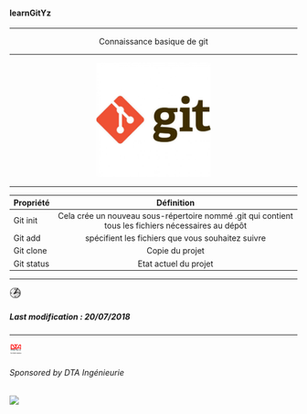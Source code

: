 #### learnGitYz
***
<p align="center">
	Connaissance basique de git
</p>


***
<p align="center">
 <img src="/images/git-logo.jpg" height="200px" alt="logogit">
</p>

***

| Propriété        | Définition    
| ------------- |:-------------:|
| Git init      | Cela crée un nouveau sous-répertoire nommé .git qui contient tous les fichiers nécessaires au dépôt | 
| Git add     | spécifient les fichiers que vous souhaitez suivre    | 
| Git clone | Copie du projet      | 
| Git status | Etat actuel du projet      | 


***
<img src="/images/icones/heure.png " height="20px" alt="heure">

##### Last modification : 20/07/2018
***

<img src="/images/icones/dta.png " height="20px" alt="dta">

###### Sponsored by DTA Ingénieurie





<img src="http://s.4cdn.org/image/title/105.gif">